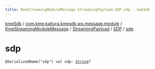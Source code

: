```yaml
---
title: KmeStreamingModuleMessage.StreamingPayload.SDP.sdp - kmeSdk
---
```


[kmeSdk](../../../../index.html) / [com.kme.kaltura.kmesdk.ws.message.module](../../../index.html) / [KmeStreamingModuleMessage](../../index.html) / [StreamingPayload](../index.html) / [SDP](index.html) / [sdp](./sdp.html)

# sdp

`@SerializedName("sdp") val sdp: `[`String`](https://kotlinlang.org/api/latest/jvm/stdlib/kotlin/-string/index.html)`?`